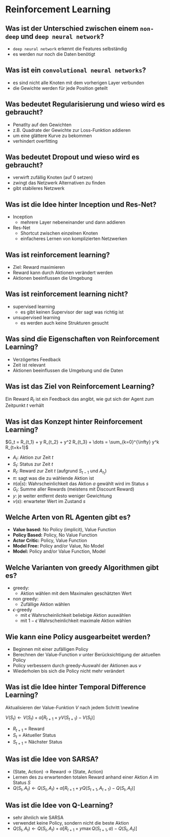 # Reinforcement Learning

## Was ist der Unterschied zwischen einem `non-deep` und `deep neural network`?
* `deep neural network` erkennt die Features selbständig
* es werden nur noch die Daten benötigt

## Was ist ein `convolutional neural networks`?
* es sind nicht alle Knoten mit dem vorherigen Layer verbunden
* die Gewichte werden für jede Position geteilt

## Was bedeutet Regularisierung und wieso wird es gebraucht?
* Penatlty auf den Gewichten
* z.B. Quadrate der Gewichte zur Loss-Funktion addieren
* um eine glättere Kurve zu bekommen
* verhindert overfitting

## Was bedeutet Dropout und wieso wird es gebraucht?
* verwirft zufällig Knoten (auf 0 setzen)
* zwingt das Netzwerk Alternativen zu finden
* gibt stabileres Netzwerk

## Was ist die Idee hinter Inception und Res-Net?
* Inception
    * mehrere Layer nebeneinander und dann addieren
* Res-Net
    * Shortcut zwischen einzelnen Knoten
    * einfacheres Lernen von komplizierten Netzwerken

## Was ist reinforcement learning?
* Ziel: Reward maximieren
* Reward kann durch Aktionen verändert werden
* Aktionen beeinflussen die Umgebung

## Was ist reinforcement learning nicht?
* supervised learning
    * es gibt keinen Supervisor der sagt was richtig ist
* unsupervised learning
    * es werden auch keine Strukturen gesucht

## Was sind die Eigenschaften von Reinforcement Learning?
* Verzögertes Feedback
* Zeit ist relevant
* Aktionen beeinflussen die Umgebung und die Daten

## Was ist das Ziel von Reinforcement Learning?
Ein Reward $R_t$ ist ein Feedback das angibt,
wie gut sich der Agent zum Zeitpunkt $t$ verhält

## Was ist das Konzept hinter Reinforcement Learning?
$G_t = R_{t_1} + y R_{t_2} + y^2 R_{t_3} + \dots = \sum_{k=0}^{\infty} y^k R_{t+k+1}$

* $A_t$: Aktion zur Zeit $t$
* $S_t$: Status zur Zeit $t$
* $R_t$: Reward zur Zeit $t$ (aufgrund $S_{t-1}$ und $A_{t_1}$)
* $\pi$: sagt was die zu wählende Aktion ist
* $\pi (a|s)$: Wahrscheinlichkeit das Aktion $a$ gewählt wird im Status $s$
* $G_t$: Summe aller Rewards (meistens mit Discount Reward)
* $y$: je weiter entfernt desto weniger Gewichtung
* $v(s)$: erwarteter Wert im Zustand $s$

## Welche Arten von RL Agenten gibt es?
* __Value based:__ No Policy (implicit), Value Function
* __Policy Based:__ Policy, No Value Function
* __Actor Critic:__ Policy, Value Function
* __Model Free:__ Policy and/or Value, No Model
* __Model:__ Policy and/or Value Function, Model

## Welche Varianten von greedy Algorithmen gibt es?
* greedy:
    * Aktion wählen mit dem Maximalen geschätzten Wert
* non greedy:
    * Zufällige Aktion wählen
* $\epsilon$-greedy
    * mit $\epsilon$ Wahrscheinlichkeit beliebige Aktion auswählen
    * mit $1-\epsilon$ Wahrscheinlichkeit maximale Aktion wählen

## Wie kann eine Policy ausgearbeitet werden?
* Beginnen mit einer zufälligen Policy
* Berechnen der Value-Function $v$ unter Berücksichtigung der aktuellen Policy
* Policy verbessern durch greedy-Auswahl der Aktionen aus $v$
* Wiederholen bis sich die Policy nicht mehr verändert

## Was ist die Idee hinter Temporal Difference Learning?
Aktualisieren der Value-Funktion $V$ nach jedem Schritt \newline

$V(S_t) \leftarrow V(S_t) + \alpha [R_{t+1} + y V(S_{t + 1}) - V(S_t)]$

* $R_{t+1}$ = Reward
* $S_{t}$ = Aktueller Status
* $S_{t+1}$ = Nächster Status

## Was ist die Idee von SARSA?
* (State, Action) -> Reward -> (State, Action)
* Lernen des zu erwartenden totalen Reward anhand einer Aktion $A$ im Status $S$
* $Q(S_t, A_t) \leftarrow Q(S_t, A_t) + \alpha [R_{t+1} + y Q(S_{t + 1}, A_{t+1}) - Q(S_t, A_t)]$

## Was ist die Idee von Q-Learning?
* sehr ähnlich wie SARSA
* verwendet keine Policy, sondern nicht die beste Aktion
* $Q(S_t, A_t) \leftarrow Q(S_t, A_t) + \alpha [R_{t+1} + y \max Q(S_{t + 1}, a) - Q(S_t, A_t)]$

